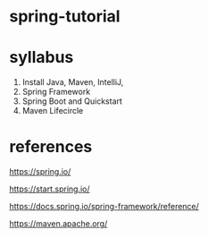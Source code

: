# spring-tutorial

# syllabus

1. Install Java, Maven, IntelliJ,
2. Spring Framework
3. Spring Boot and Quickstart
4. Maven Lifecircle


# references

https://spring.io/

https://start.spring.io/

https://docs.spring.io/spring-framework/reference/

https://maven.apache.org/
